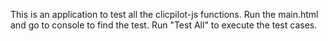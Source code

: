 This is an application to test all the clicpilot-js functions. Run the main.html and go to console to find the test. Run "Test All" to execute the test cases. 